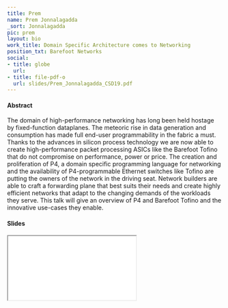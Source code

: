 ```yaml
---
title: Prem
name: Prem Jonnalagadda
_sort: Jonnalagadda
pic: prem
layout: bio
work_title: Domain Specific Architecture comes to Networking
position_txt: Barefoot Networks
social:
- title: globe
  url: 
- title: file-pdf-o
  url: slides/Prem_Jonnalagadda_CSD19.pdf
---
```


#### Abstract
The domain of high-performance networking has long been held hostage by fixed-function dataplanes. The meteoric rise in data generation and consumption has made full end-user programmability in the fabric a must. Thanks to the advances in silicon process technology we are now able to create high-performance packet processing ASICs like the Barefoot Tofino that do not compromise on performance, power or price. The creation and proliferation of P4, a domain specific programming language for networking and the availability of P4-programmable Ethernet switches like Tofino are putting the owners of the network in the driving seat. Network builders are able to craft a forwarding plane that best suits their needs and create highly efficient networks that adapt to the changing demands of the workloads they serve. This talk will give an overview of P4 and Barefoot Tofino and the innovative use-cases they enable.

#### Slides
<iframe class="slides" src="pdf/web/viewer.html?file=/slides/Prem_Jonnalagadda_CSD19.pdf"></iframe>
